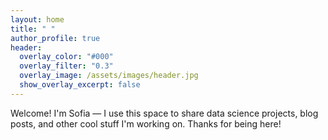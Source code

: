 ```yaml
---
layout: home
title: " "
author_profile: true
header:
  overlay_color: "#000"
  overlay_filter: "0.3"
  overlay_image: /assets/images/header.jpg
  show_overlay_excerpt: false
---
```


<style>
.page__hero--overlay {
  padding: 8rem 0;  /* increase top/bottom padding */
}
</style>

Welcome! I'm Sofia — I use this space to share data science projects, blog posts, and other cool stuff I'm working on. Thanks for being here!
